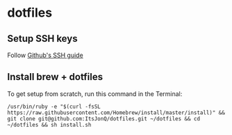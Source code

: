 # dotfiles

## Setup SSH keys

Follow [Github's SSH guide](https://help.github.com/articles/generating-a-new-ssh-key-and-adding-it-to-the-ssh-agent/)

## Install brew + dotfiles

To get setup from scratch, run this command in the Terminal:

```
/usr/bin/ruby -e "$(curl -fsSL https://raw.githubusercontent.com/Homebrew/install/master/install)" && git clone git@github.com:ItsJonQ/dotfiles.git ~/dotfiles && cd ~/dotfiles && sh install.sh
```
